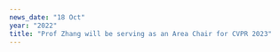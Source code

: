 ```yaml
---
news_date: "18 Oct"
year: "2022"
title: "Prof Zhang will be serving as an Area Chair for CVPR 2023"
---
```

